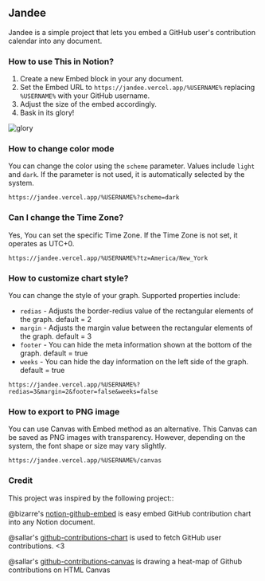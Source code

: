 ## Jandee

Jandee is a simple project that lets you embed a GitHub user's contribution calendar into any document.

### How to use This in Notion?

1. Create a new Embed block in your any document.
2. Set the Embed URL to `https://jandee.vercel.app/%USERNAME%` replacing `%USERNAME%` with your GitHub username.
3. Adjust the size of the embed accordingly.
4. Bask in its glory!

![glory](https://i.imgur.com/aU95o4N.png)

### How to change color mode

You can change the color using the `scheme` parameter. Values include `light` and `dark`. If the parameter is not used, it is automatically selected by the system.

```
https://jandee.vercel.app/%USERNAME%?scheme=dark
```

### Can I change the Time Zone?

Yes, You can set the specific Time Zone. If the Time Zone is not set, it operates as UTC+0.

```
https://jandee.vercel.app/%USERNAME%?tz=America/New_York
```

### How to customize chart style?

You can change the style of your graph. Supported properties include:

- `redias` - Adjusts the border-redius value of the rectangular elements of the graph. default = 2
- `margin` - Adjusts the margin value between the rectangular elements of the graph. default = 3
- `footer` - You can hide the meta information shown at the bottom of the graph. default = true
- `weeks` - You can hide the day information on the left side of the graph. default = true

```
https://jandee.vercel.app/%USERNAME%?redias=3&margin=2&footer=false&weeks=false
```

### How to export to PNG image

You can use Canvas with Embed method as an alternative. This Canvas can be saved as PNG images with transparency. However, depending on the system, the font shape or size may vary slightly.

```
https://jandee.vercel.app/%USERNAME%/canvas
```

### Credit

This project was inspired by the following project::

@bizarre's [notion-github-embed](https://github.com/bizarre/notion-github-embed) is easy embed GitHub contribution chart into any Notion document.

@sallar's [github-contributions-chart](https://github.com/sallar/github-contributions-chart) is used to fetch GitHub user contributions. <3

@sallar's [github-contributions-canvas](https://github.com/sallar/github-contributions-canvas) is drawing a heat-map of Github contributions on HTML Canvas
